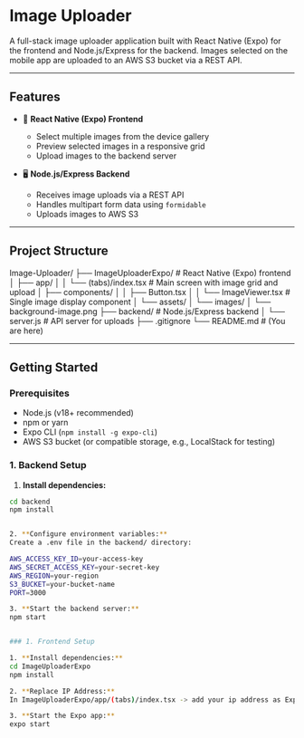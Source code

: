 # Image Uploader

A full-stack image uploader application built with React Native (Expo) for the frontend and Node.js/Express for the backend. Images selected on the mobile app are uploaded to an AWS S3 bucket via a REST API.

---

## Features

- 📱 **React Native (Expo) Frontend**
  - Select multiple images from the device gallery
  - Preview selected images in a responsive grid
  - Upload images to the backend server

- 🖥️ **Node.js/Express Backend**
  - Receives image uploads via a REST API
  - Handles multipart form data using `formidable`
  - Uploads images to AWS S3

---

## Project Structure
Image-Uploader/ 
  ├── ImageUploaderExpo/ # React Native (Expo) frontend 
  │ ├── app/ 
  │ │ └── (tabs)/index.tsx # Main screen with image grid and upload 
  │ ├── components/ 
  │ │ ├── Button.tsx 
  │ │ └── ImageViewer.tsx # Single image display component 
  │ └── assets/ 
  │   └── images/ 
  │     └── background-image.png 
  ├── backend/ # Node.js/Express backend 
  │ └── server.js # API server for uploads 
  ├── .gitignore 
  └── README.md # (You are here)


---

## Getting Started

### Prerequisites

- Node.js (v18+ recommended)
- npm or yarn
- Expo CLI (`npm install -g expo-cli`)
- AWS S3 bucket (or compatible storage, e.g., LocalStack for testing)

### 1. Backend Setup

1. **Install dependencies:**
  ```sh
  cd backend
  npm install


2. **Configure environment variables:**
Create a .env file in the backend/ directory:

AWS_ACCESS_KEY_ID=your-access-key
AWS_SECRET_ACCESS_KEY=your-secret-key
AWS_REGION=your-region
S3_BUCKET=your-bucket-name
PORT=3000

3. **Start the backend server:**
  npm start


### 1. Frontend Setup

1. **Install dependencies:**
  cd ImageUploaderExpo
  npm install

2. **Replace IP Address:**
  In ImageUploaderExpo/app/(tabs)/index.tsx -> add your ip address as Expo wil not work with localhost

3. **Start the Expo app:**
  expo start


